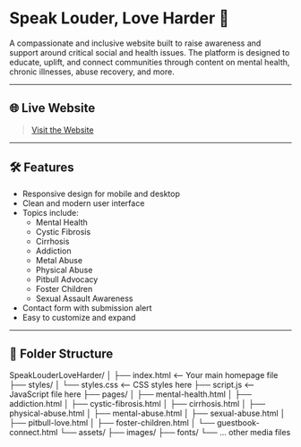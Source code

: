 # Speak Louder, Love Harder 🌟

A compassionate and inclusive website built to raise awareness and support around critical social and health issues. The platform is designed to educate, uplift, and connect communities through content on mental health, chronic illnesses, abuse recovery, and more.

---

## 🌐 Live Website

> [Visit the Website](https://rissastar.github.io/Speak-Louder-Love-Harder/)

---

## 🛠️ Features

- Responsive design for mobile and desktop
- Clean and modern user interface
- Topics include:
  - Mental Health
  - Cystic Fibrosis
  - Cirrhosis
  - Addiction
  - Metal Abuse
  - Physical Abuse
  - Pitbull Advocacy
  - Foster Children
  - Sexual Assault Awareness
- Contact form with submission alert
- Easy to customize and expand

---

## 📂 Folder Structure
SpeakLouderLoveHarder/
│
├── index.html              <-- Your main homepage file
├── styles/
│   └── styles.css          <-- CSS styles here
├── script.js               <-- JavaScript file here
├── pages/
│   ├── mental-health.html
│   ├── addiction.html
│   ├── cystic-fibrosis.html
│   ├── cirrhosis.html
│   ├── physical-abuse.html
│   ├── mental-abuse.html
│   ├── sexual-abuse.html
│   ├── pitbull-love.html
│   ├── foster-children.html
│   └── guestbook-connect.html
└── assets/
    ├── images/
    ├── fonts/
    └── ... other media files
